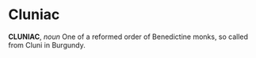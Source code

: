# Cluniac

**CLUNIAC**, _noun_ One of a reformed order of Benedictine monks, so called from Cluni in Burgundy.